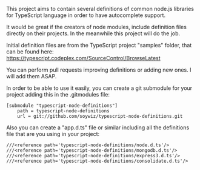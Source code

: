 This project aims to contain several definitions of common node.js libraries
for TypeScript language in order to have autocomplete support.

It would be great if the creators of node modules, include definition files
directly on their projects. In the meanwhile this project will do the job. 

Initial definition files are from the TypeScript project "samples" folder, that
can be found here: https://typescript.codeplex.com/SourceControl/BrowseLatest

You can perform pull requests improving definitions or adding new ones.
I will add them ASAP.

In order to be able to use it easily, you can create a git submodule for
your project adding this in the .gitmodules file:

```
[submodule "typescript-node-definitions"]
	path = typescript-node-definitions
	url = git://github.com/soywiz/typescript-node-definitions.git
```

Also you can create a "app.d.ts" file or similar including all the
definitions file that are you using in your project:

```
///<reference path='typescript-node-definitions/node.d.ts'/>
///<reference path='typescript-node-definitions/mongodb.d.ts'/>
///<reference path='typescript-node-definitions/express3.d.ts'/>
///<reference path='typescript-node-definitions/consolidate.d.ts'/>
```
